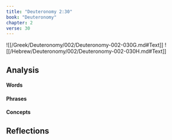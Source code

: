 ```yaml
---
title: "Deuteronomy 2:30"
book: "Deuteronomy"
chapter: 2
verse: 30
---
```

![[/Greek/Deuteronomy/002/Deuteronomy-002-030G.md#Text]]
![[/Hebrew/Deuteronomy/002/Deuteronomy-002-030H.md#Text]]

## Analysis

#### Words

#### Phrases

#### Concepts

## Reflections
